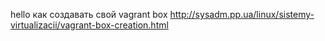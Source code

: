 hello
как создавать свой vagrant box
http://sysadm.pp.ua/linux/sistemy-virtualizacii/vagrant-box-creation.html
